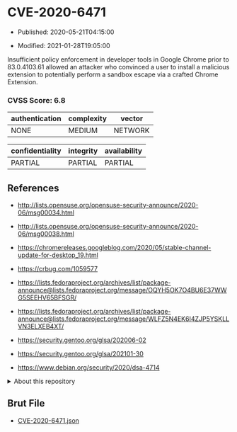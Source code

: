 # CVE-2020-6471

- Published: 2020-05-21T04:15:00

- Modified: 2021-01-28T19:05:00

Insufficient policy enforcement in developer tools in Google Chrome prior to 83.0.4103.61 allowed an attacker who convinced a user to install a malicious extension to potentially perform a sandbox escape via a crafted Chrome Extension.

### CVSS Score: **6.8**

| authentication | complexity | vector |
| --- | --- | --- |
| NONE | MEDIUM | NETWORK |

| confidentiality | integrity | availability |
| --- | --- | --- |
| PARTIAL | PARTIAL | PARTIAL |

## References

* http://lists.opensuse.org/opensuse-security-announce/2020-06/msg00034.html

* http://lists.opensuse.org/opensuse-security-announce/2020-06/msg00038.html

* https://chromereleases.googleblog.com/2020/05/stable-channel-update-for-desktop_19.html

* https://crbug.com/1059577

* https://lists.fedoraproject.org/archives/list/package-announce@lists.fedoraproject.org/message/OQYH5OK7O4BU6E37WWG5SEEHV65BFSGR/

* https://lists.fedoraproject.org/archives/list/package-announce@lists.fedoraproject.org/message/WLFZ5N4EK6I4ZJP5YSKLLVN3ELXEB4XT/

* https://security.gentoo.org/glsa/202006-02

* https://security.gentoo.org/glsa/202101-30

* https://www.debian.org/security/2020/dsa-4714

<details>
<summary>About this repository</summary> 

  This repository is part of the project [Live Hack CVE](https://github.com/Live-Hack-CVE). Main website can be found [www.live-hack.org](https://www.live-hack.org) 
  
  Made by [Sn0wAlice](https://github.com/Sn0wAlice) for the people that care about security and need to have a feed of the latest CVEs. Hope you enjoy it, don't forget to star the repo and follow me on [Twitter](https://twitter.com/Sn0wAlice) and [Github](https://github.com/Sn0wAlice). And that is my [personnal website](https://www.alice-snow.me/)

  - [Home Page](https://github.com/Live-Hack-CVE)
  - [Framework](https://github.com/Live-Hack-CVE/cve-framework)
  - [CVE database](https://github.com/Live-Hack-CVE/full_database)
  - [Changelog](https://github.com/Live-Hack-CVE/Changelog)
</details>

## Brut File

* [CVE-2020-6471.json](https://raw.githubusercontent.com/Live-Hack-CVE/full_database/main/cves/2020/CVE-2020-6471.json)

